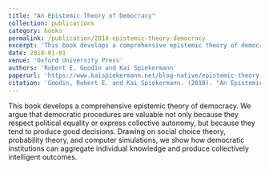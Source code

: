 ```yaml
---
title: "An Epistemic Theory of Democracy"
collection: publications
category: books
permalink: /publication/2018-epistemic-theory-democracy
excerpt: 'This book develops a comprehensive epistemic theory of democracy, arguing that democratic procedures are valuable because they tend to produce good decisions.'
date: 2018-01-01
venue: 'Oxford University Press'
authors: 'Robert E. Goodin and Kai Spiekermann'
paperurl: 'https://www.kaispiekermann.net/blog-native/epistemic-theory-of-democracy'
citation: 'Goodin, Robert E. and Kai Spiekermann. (2018). "An Epistemic Theory of Democracy." Oxford University Press.'
---
```


This book develops a comprehensive epistemic theory of democracy. We argue that democratic procedures are valuable not only because they respect political equality or express collective autonomy, but because they tend to produce good decisions. Drawing on social choice theory, probability theory, and computer simulations, we show how democratic institutions can aggregate individual knowledge and produce collectively intelligent outcomes.